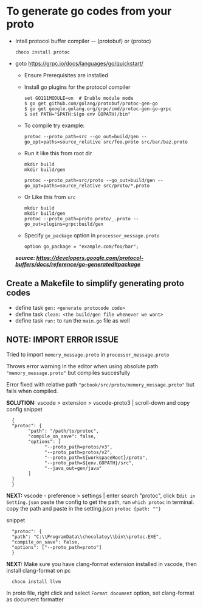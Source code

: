 # To generate go codes from your proto

- Intall protocol buffer compiler -- (protobuf) or (protoc)

      choco install protoc

- goto <https://grpc.io/docs/languages/go/quickstart/>

  - Ensure Prerequisites are installed
  - Install go plugins for the protocol compiler

        set GO111MODULE=on  # Enable module mode
        $ go get github.com/golang/protobuf/protoc-gen-go
        $ go get google.golang.org/grpc/cmd/protoc-gen-go-grpc
        $ set PATH="$PATH:$(go env GOPATH)/bin"

  - To compile try example:

        protoc --proto_path=src --go_out=build/gen --go_opt=paths=source_relative src/foo.proto src/bar/baz.proto

  - Run it like this from root dir

        mkdir build
        mkdir build/gen

        protoc --proto_path=src/proto --go_out=build/gen --go_opt=paths=source_relative src/proto/*.proto

  - Or Like this from `src`

        mkdir build
        mkdir build/gen
        protoc --proto_path=proto proto/_.proto --go_out=plugins=grpc:build/gen

  - Specify `go_package` option in `processor_message.proto`

        option go_package = "example.com/foo/bar";

  **_source: <https://developers.google.com/protocol-buffers/docs/reference/go-generated#package>_**

## Create a Makefile to simplify generating proto codes

- define task `gen:` `<generate protocode code>`
- define task `clean:` `<the build/gen file whenever we want>`
- define task `run:` to run the `main.go` file as well

## NOTE: IMPORT ERROR ISSUE

Tried to import `memory_message.proto` in `processor_message.proto`

Throws error warning in the editor when using absolute path `"memory_message.proto"` but compiles succesfully

Error fixed with relative path `"pcbook/src/proto/memory_message.proto"` but fails when compiled.

**SOLUTION:**
vscode > extension > vscode-proto3 | scroll-down and copy config snippet

      {
      "protoc": {
            "path": "/path/to/protoc",
            "compile_on_save": false,
            "options": [
                  "--proto_path=protos/v3",
                  "--proto_path=protos/v2",
                  "--proto_path=${workspaceRoot}/proto",
                  "--proto_path=${env.GOPATH}/src",
                  "--java_out=gen/java"
            ]
      }
      }

**NEXT:**
vscode - preference > settings | enter search "protoc", click `Edit in Setting.json` paste the config to get the path, run `which protoc` in terminal. copy the path and paste in the setting.json `protoc {path: ""}`

snippet

      "protoc": {
      "path": "C:\\ProgramData\\chocolatey\\bin\\protoc.EXE",
      "compile_on_save": false,
      "options": ["--proto_path=proto"]
      }

**NEXT:**
Make sure you have clang-format extension installed in vscode, then install clang-format on pc

      choco install llvm

In proto file, right click and select `Format document` option, set clang-format as document formatter
